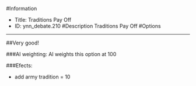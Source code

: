 #Information
 - Title: Traditions Pay Off
 - ID: ynn_debate.210
#Description
Traditions Pay Off
#Options

___
##Very good!

###AI weighting:
AI weights this option at 100


###Efects:<ul><li>add army tradition = 10</li></ul>
